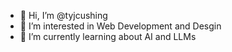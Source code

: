 - 👋 Hi, I’m @tyjcushing
- 👀 I’m interested in Web Development and Desgin
- 🌱 I’m currently learning about AI and LLMs
